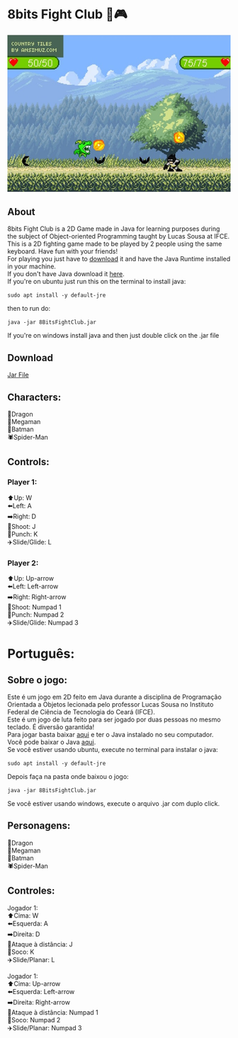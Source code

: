 # 8bits Fight Club :boxing_glove::video_game:

![Screenshot of the game](/src/resources/screenshot.jpg?raw=true "Screenshot")

## About
8bits Fight Club is a 2D Game made in Java for learning purposes during the subject of Object-oriented Programming taught by Lucas Sousa at IFCE.<br>
This is a 2D fighting game made to be played by 2 people using the same keyboard. Have fun with your friends! <br>
For playing you just have to [download](https://github.com/Hilbertmf/8bitsFightClub/raw/master/8BitsFightClub.jar) it and have the Java Runtime installed in your machine.<br>
If you don't have Java download it [here](https://www.java.com/en/download/manual.jsp).<br>
If you're on ubuntu just run this on the terminal to install java:
```
sudo apt install -y default-jre
```
then to run do:
```
java -jar 8BitsFightClub.jar
```
If you're on windows install java and then just double click on the .jar file
## Download
[Jar File](https://github.com/Hilbertmf/8bitsFightClub/raw/master/8BitsFightClub.jar)
## Characters: <br>
:dragon:Dragon <br>
:robot:Megaman <br>
:bat:Batman <br>
:spider:Spider-Man <br>
## Controls:
### Player 1: <br>
:arrow_up:Up: W <br>
:arrow_left:Left: A <br>
:arrow_right:Right: D <br>
:bow_and_arrow:Shoot: J <br>
:boxing_glove:Punch: K <br>
:airplane:Slide/Glide: L <br>

### Player 2: <br>
:arrow_up:Up: Up-arrow <br>
:arrow_left:Left: Left-arrow <br>
:arrow_right:Right: Right-arrow <br>
:bow_and_arrow:Shoot: Numpad 1 <br>
:boxing_glove:Punch: Numpad 2 <br>
:airplane:Slide/Glide: Numpad 3 <br>

# Português:
## Sobre o jogo:
Este é um jogo em 2D feito em Java durante a disciplina de Programação Orientada a Objetos lecionada pelo professor Lucas Sousa no Instituto Federal de Ciência de Tecnologia do Ceará (IFCE).<br>
Este é um jogo de luta feito para ser jogado por duas pessoas no mesmo teclado. É diversão garantida!<br>
Para jogar basta baixar [aqui](https://github.com/Hilbertmf/8bitsFightClub/raw/master/8BitsFightClub.jar) e ter o Java instalado no seu computador.<br>
Você pode baixar o Java [aqui](https://www.java.com/en/download/manual.jsp).<br>
Se você estiver usando ubuntu, execute no terminal para instalar o java:
```
sudo apt install -y default-jre
```
Depois faça na pasta onde baixou o jogo:
```
java -jar 8BitsFightClub.jar
```
Se você estiver usando windows, execute o arquivo .jar com duplo click.
## Personagens:
:dragon:Dragon <br>
:robot:Megaman <br>
:bat:Batman <br>
:spider:Spider-Man <br>

## Controles:
Jogador 1: <br>
:arrow_up:Cima: W <br>
:arrow_left:Esquerda: A <br>
:arrow_right:Direita: D <br>
:bow_and_arrow:Ataque à distância: J <br>
:boxing_glove:Soco: K <br>
:airplane:Slide/Planar: L <br>

Jogador 1: <br>
:arrow_up:Cima: Up-arrow <br>
:arrow_left:Esquerda: Left-arrow <br>
:arrow_right:Direita: Right-arrow <br>
:bow_and_arrow:Ataque à distância: Numpad 1 <br>
:boxing_glove:Soco: Numpad 2 <br>
:airplane:Slide/Planar: Numpad 3 <br>
